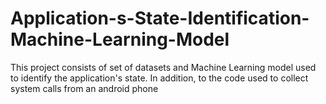 # Application-s-State-Identification-Machine-Learning-Model
This project consists of set of datasets and Machine Learning model used to identify the application's state. In addition, to the code used to collect system calls from an android phone
